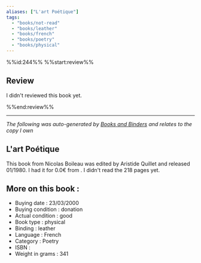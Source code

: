 ```yaml
---
aliases: ["L'art Poétique"] 
tags: 
  - "books/not-read" 
  - "books/leather" 
  - "books/french"
  - "books/poetry"
  - "books/physical"
---
```

%%id:244%%
%%start:review%%
## Review
I didn't reviewed this book yet. 

%%end:review%%

---
_The following was auto-generated by [Books and Binders](Books%20and%20Binders.md) and relates to the copy I own_
## L'art Poétique
This book from Nicolas Boileau was edited by Aristide Quillet and released 01/1980. I had it for 0.0€ from . I didn't read the 218 pages yet.

## More on this book :
- Buying date : 23/03/2000
- Buying condition : donation
- Actual condition : good
- Book type : physical
- Binding : leather
- Language : French
- Category : Poetry
- ISBN : 
- Weight in grams : 341
